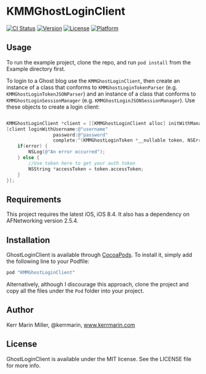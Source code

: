 # KMMGhostLoginClient

[![CI Status](https://travis-ci.org/kerrmarin/KMMGhostLoginClient.svg?branch=master)](https://travis-ci.org/kerrmarin/KMMGhostLoginClient)
[![Version](https://img.shields.io/cocoapods/v/KMMGhostLoginClient.svg?style=flat)](http://cocoapods.org/pods/KMMGhostLoginClient)
[![License](https://img.shields.io/cocoapods/l/KMMGhostLoginClient.svg?style=flat)](http://cocoapods.org/pods/KMMGhostLoginClient)
[![Platform](https://img.shields.io/cocoapods/p/KMMGhostLoginClient.svg?style=flat)](http://cocoapods.org/pods/KMMGhostLoginClient)

## Usage

To run the example project, clone the repo, and run `pod install` from the Example directory first.

To login to a Ghost blog use the `KMMGhostLoginClient`, then create an instance of a class that conforms to `KMMGhostLoginTokenParser` (e.g. `KMMGhostLoginTokenJSONParser`) and an instance of a class that conforms to `KMMGhostLoginSessionManager` (e.g. `KMMGhostLoginJSONSessionManager`). Use these objects to create a login client:

```objective-c

KMMGhostLoginClient *client = [[KMMGhostLoginClient alloc] initWithManager:manager parser:parser];
[client loginWithUsername:@"username"
                 password:@"password"
                 complete:^(KMMGhostLoginToken *__nullable token, NSError *__nullable error) {
    if(error) {
        NSLog(@"An error occurred");
    } else {
        //Use token here to get your auth token
        NSString *accessToken = token.accessToken;
    }
}];

```


## Requirements

This project requires the latest iOS, iOS 8.4. It also has a dependency on AFNetworking version 2.5.4.

## Installation

GhostLoginClient is available through [CocoaPods](http://cocoapods.org). To install
it, simply add the following line to your Podfile:

```ruby
pod "KMMGhostLoginClient"
```

Alternatively, although I discourage this approach, clone the project and copy all the files under the `Pod` folder into your project.

## Author

Kerr Marin Miller, @kerrmarin, www.kerrmarin.com

## License

GhostLoginClient is available under the MIT license. See the LICENSE file for more info.
